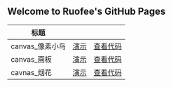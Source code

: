 ## Welcome to Ruofee's GitHub Pages

| 标题          |                                          |                                          |
| ----------- | ---------------------------------------- | ---------------------------------------- |
| canvas_像素小鸟 | [演示](https://ruofee.github.io/example/flappy_bird.html) | [查看代码](https://github.com/ruofee/canvas_flappy_bird) |
| canvas_画板   | [演示](https://ruofee.github.io/example/canvas_painter.html) | [查看代码](https://github.com/ruofee/canvas_painter) |
| cavnas_烟花   | [演示](https://ruofee.github.io/example/canvas_firework.html) | [查看代码](https://github.com/ruofee/canvas_firework) |

